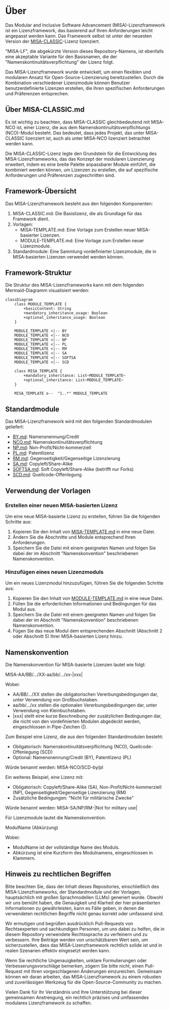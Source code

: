 # Über
Das Modular and Inclusive Software Advancement (MISA)-Lizenzframework ist ein Lizenzframework, das basierend auf Ihren Anforderungen leicht angepasst werden kann. Das Framework selbst ist unter der neuesten Version der [MISA-CLASSIC](/MISA-CLASSIC.md)-Lizenz lizenziert.

"MISA-LF", die abgekürzte Version dieses Repository-Namens, ist ebenfalls eine akzeptable Variante für den Basisnamen, die der "Namenskontinuitätsverpflichtung" der Lizenz folgt.

Das MISA-Lizenzframework wurde entwickelt, um einen flexiblen und modularen Ansatz für Open-Source-Lizenzierung bereitzustellen. Durch die Kombination verschiedener Lizenzmodule können Benutzer benutzerdefinierte Lizenzen erstellen, die ihren spezifischen Anforderungen und Präferenzen entsprechen.

## Über MISA-CLASSIC.md
Es ist wichtig zu beachten, dass MISA-CLASSIC gleichbedeutend mit MISA-NCO ist, einer Lizenz, die aus dem Namenskontinuitätsverpflichtungs (NCO)-Modul besteht. Das bedeutet, dass jedes Projekt, das unter MISA-CLASSIC lizenziert ist, auch als unter MISA-NCO lizenziert betrachtet werden kann.

Die MISA-CLASSIC-Lizenz legte den Grundstein für die Entwicklung des MISA-Lizenzframeworks, das das Konzept der modularen Lizenzierung erweitert, indem es eine breite Palette anpassbarer Module einführt, die kombiniert werden können, um Lizenzen zu erstellen, die auf spezifische Anforderungen und Präferenzen zugeschnitten sind.

## Framework-Übersicht
Das MISA-Lizenzframework besteht aus den folgenden Komponenten:

1. MISA-CLASSIC.md: Die Basislizenz, die als Grundlage für das Framework dient.
2. Vorlagen:
   - MISA-TEMPLATE.md: Eine Vorlage zum Erstellen neuer MISA-basierter Lizenzen.
   - MODULE-TEMPLATE.md: Eine Vorlage zum Erstellen neuer Lizenzmodule.
3. Standardmodule: Eine Sammlung vordefinierter Lizenzmodule, die in MISA-basierten Lizenzen verwendet werden können.

## Framework-Struktur
Die Struktur des MISA-Lizenzframeworks kann mit dem folgenden Mermaid-Diagramm visualisiert werden:

```mermaid
classDiagram
    class MODULE_TEMPLATE {
        +basicContent: String
        +mandatory_inheritance_usage: Boolean
        +optional_inheritance_usage: Boolean
    }
    
    MODULE_TEMPLATE <|-- BY
    MODULE_TEMPLATE <|-- NCO
    MODULE_TEMPLATE <|-- NP
    MODULE_TEMPLATE <|-- PL
    MODULE_TEMPLATE <|-- RM
    MODULE_TEMPLATE <|-- SA
    MODULE_TEMPLATE <|-- SOFTSA
    MODULE_TEMPLATE <|-- SCD
    
    class MISA_TEMPLATE {
        +mandatory_inheritance: List~MODULE_TEMPLATE~
        +optional_inheritance: List~MODULE_TEMPLATE~
    }
    
    MISA_TEMPLATE o--  "1..*" MODULE_TEMPLATE
```

## Standardmodule
Das MISA-Lizenzframework wird mit den folgenden Standardmodulen geliefert:

- [BY.md](/Default%20modules/BY.md): Namensnennung/Credit
- [NCO.md](/Default%20modules/NCO.md): Namenskontinuitätsverpflichtung
- [NP.md](/Default%20modules/NP.md): Non-Profit/Nicht-kommerziell
- [PL.md](/Default%20modules/PL.md): Patentlizenz
- [RM.md](/Default%20modules/RM.md): Gegenseitigkeit/Gegenseitige Lizenzierung
- [SA.md](/Default%20modules/SA.md): Copyleft/Share-Alike
- [SOFTSA.md](/Default%20modules/SOFTSA.md): Soft Copyleft/Share-Alike (betrifft nur Forks)
- [SCD.md](/Default%20modules/SCD.md): Quellcode-Offenlegung

## Verwendung der Vorlagen
### Erstellen einer neuen MISA-basierten Lizenz
Um eine neue MISA-basierte Lizenz zu erstellen, führen Sie die folgenden Schritte aus:

1. Kopieren Sie den Inhalt von [MISA-TEMPLATE.md](/Templates/MISA-TEMPLATE.md) in eine neue Datei.
2. Ändern Sie die Abschnitte und Module entsprechend Ihren Anforderungen.
3. Speichern Sie die Datei mit einem geeigneten Namen und folgen Sie dabei der im Abschnitt "Namenskonvention" beschriebenen Namenskonvention.

### Hinzufügen eines neuen Lizenzmoduls
Um ein neues Lizenzmodul hinzuzufügen, führen Sie die folgenden Schritte aus:

1. Kopieren Sie den Inhalt von [MODULE-TEMPLATE.md](/Templates/MODULE-TEMPLATE.md) in eine neue Datei.
2. Füllen Sie die erforderlichen Informationen und Bedingungen für das Modul aus.
3. Speichern Sie die Datei mit einem geeigneten Namen und folgen Sie dabei der im Abschnitt "Namenskonvention" beschriebenen Namenskonvention.
4. Fügen Sie das neue Modul dem entsprechenden Abschnitt (Abschnitt 2 oder Abschnitt 5) Ihrer MISA-basierten Lizenz hinzu.

## Namenskonvention
Die Namenskonvention für MISA-basierte Lizenzen lautet wie folgt:

MISA-AA/BB/.../XX-aa/bb/.../xx-|xxx|

Wobei:
- AA/BB/.../XX stellen die obligatorischen Vererbungsbedingungen dar, unter Verwendung von Großbuchstaben.
- aa/bb/.../xx stellen die optionalen Vererbungsbedingungen dar, unter Verwendung von Kleinbuchstaben.
- |xxx| stellt eine kurze Beschreibung der zusätzlichen Bedingungen dar, die nicht von den vordefinierten Modulen abgedeckt werden, eingeschlossen in Pipe-Zeichen (|).

Zum Beispiel eine Lizenz, die aus den folgenden Standardmodulen besteht:
- Obligatorisch: Namenskontinuitätsverpflichtung (NCO), Quellcode-Offenlegung (SCD)
- Optional: Namensnennung/Credit (BY), Patentlizenz (PL)

Würde benannt werden: MISA-NCO/SCD-by/pl

Ein weiteres Beispiel, eine Lizenz mit:
- Obligatorisch: Copyleft/Share-Alike (SA), Non-Profit/Nicht-kommerziell (NP), Gegenseitigkeit/Gegenseitige Lizenzierung (RM)
- Zusätzliche Bedingungen: "Nicht für militärische Zwecke"

Würde benannt werden: MISA-SA/NP/RM-|Not for military use|

Für Lizenzmodule lautet die Namenskonvention:

ModulName (Abkürzung)

Wobei:
- ModulName ist der vollständige Name des Moduls.
- Abkürzung ist eine Kurzform des Modulnamens, eingeschlossen in Klammern.

## Hinweis zu rechtlichen Begriffen

Bitte beachten Sie, dass der Inhalt dieses Repositories, einschließlich des MISA-Lizenzframeworks, der Standardmodule und der Vorlagen, hauptsächlich mit großen Sprachmodellen (LLMs) generiert wurde. Obwohl wir uns bemüht haben, die Genauigkeit und Klarheit der hier präsentierten Informationen zu gewährleisten, kann es Fälle geben, in denen die verwendeten rechtlichen Begriffe nicht genau korrekt oder umfassend sind.

Wir ermutigen und begrüßen ausdrücklich Pull-Requests von Rechtsexperten und sachkundigen Personen, um uns dabei zu helfen, die in diesem Repository verwendete Rechtssprache zu verfeinern und zu verbessern. Ihre Beiträge werden von unschätzbarem Wert sein, um sicherzustellen, dass das MISA-Lizenzframework rechtlich solide ist und in realen Szenarien effektiv eingesetzt werden kann.

Wenn Sie rechtliche Ungenauigkeiten, unklare Formulierungen oder Verbesserungsvorschläge bemerken, zögern Sie bitte nicht, einen Pull-Request mit Ihren vorgeschlagenen Änderungen einzureichen. Gemeinsam können wir daran arbeiten, das MISA-Lizenzframework zu einem robusten und zuverlässigen Werkzeug für die Open-Source-Community zu machen.

Vielen Dank für Ihr Verständnis und Ihre Unterstützung bei dieser gemeinsamen Anstrengung, ein rechtlich präzises und umfassendes modulares Lizenzframework zu schaffen.
